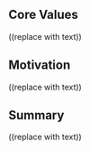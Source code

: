 ## Core Values

((replace with text))

## Motivation

((replace with text))

## Summary

((replace with text))
